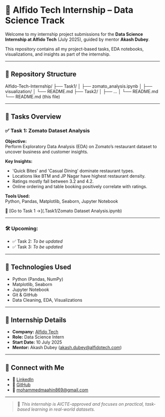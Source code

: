 # 🧠 Alfido Tech Internship – Data Science Track

Welcome to my internship project submissions for the **Data Science Internship at Alfido Tech** (July 2025), guided by mentor **Akash Dubey**.

This repository contains all my project-based tasks, EDA notebooks, visualizations, and insights as part of the internship.

---

## 📁 Repository Structure

Alfido-Tech-Internship/
├── Task1/
│ ├── zomato_analysis.ipynb
│ ├── visualization/
│ └── README.md
├── Task2/
│ ├── ...
│ └── README.md
└── README.md (this file)


---

## 📌 Tasks Overview

### ✅ Task 1: Zomato Dataset Analysis

**Objective:**  
Perform Exploratory Data Analysis (EDA) on Zomato’s restaurant dataset to uncover business and customer insights.

**Key Insights:**
- 'Quick Bites' and 'Casual Dining' dominate restaurant types.
- Locations like BTM and JP Nagar have highest restaurant density.
- Ratings mostly fall between 3.2 and 4.2.
- Online ordering and table booking positively correlate with ratings.

**Tools Used:**  
Python, Pandas, Matplotlib, Seaborn, Jupyter Notebook

📂 [Go to Task 1 →](.Task1/Zomato Dataset Analysis.ipynb)

---

### 🛠 Upcoming:
- ✅ Task 2: *To be updated*
- ✅ Task 3: *To be updated*

---

## 🧰 Technologies Used

- Python (Pandas, NumPy)
- Matplotlib, Seaborn
- Jupyter Notebook
- Git & GitHub
- Data Cleaning, EDA, Visualizations

---

## 🔗 Internship Details

- **Company:** [Alfido Tech](https://www.alfidotech.com)
- **Role:** Data Science Intern
- **Start Date:** 10 July 2025
- **Mentor:** Akash Dubey (akash.dubey@alfidotech.com)

---

## 🌟 Connect with Me

- 💼 [LinkedIn](https://www.linkedin.com/in/mohammedmaahin)
- 📁 [GitHub](https://github.com/mohammedmaahin)
- 📧 mohammedmaahin869@gmail.com

---

> 🔖 *This internship is AICTE-approved and focuses on practical, task-based learning in real-world datasets.*
